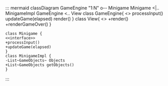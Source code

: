 ::: mermaid
classDiagram
    GameEngine "1:N" o-- Minigame
    Minigame <|.. MinigameImpl
    GameEngine <.. View
    class GameEngine{
    <<interface>>
        processInput()
        updateGame(elapsed)
        render()
    }
    class View{
    <<interface>>
    +render()
    +renderGameOver()
    }
    
    class Minigame {
    <<interface>>
    +processInput()
    +updateGame(elapsed)
    }
    class MinigameImpl {
    -List~GameObjects~ Objects
    +List~GameObjects getObjects()
    }
:::